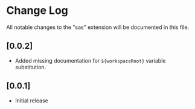 # Change Log

All notable changes to the "sas" extension will be documented in this file.

## [0.0.2]

- Added missing documentation for `${workspaceRoot}` variable substitution.

## [0.0.1]

- Initial release
